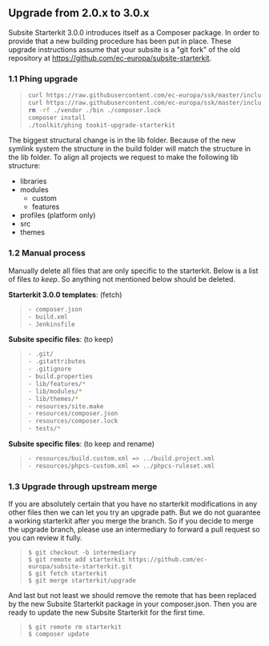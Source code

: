 ## Upgrade from 2.0.x to 3.0.x
   
Subsite Starterkit 3.0.0 introduces itself as a Composer package. In order
to provide that a new building procedure has been put in place. These
upgrade instructions assume that your subsite is a "git fork" of the old
repository at https://github.com/ec-europa/subsite-starterkit.

### 1.1 Phing upgrade

>```bash
> curl https://raw.githubusercontent.com/ec-europa/ssk/master/includes/templates/subsite/composer.json > composer.json
> curl https://raw.githubusercontent.com/ec-europa/ssk/master/includes/templates/subsite/build.xml > build.xml
> rm -rf ./vendor ./bin ./composer.lock
> composer install
> ./toolkit/phing tookit-upgrade-starterkit
>```

The biggest structural change is in the lib folder. Because of the new symlink system the structure in the build folder will match the structure in the lib folder. To align all projects we request to make the following lib structure:
* libraries
* modules
  * custom
  * features
* profiles (platform only)
* src
* themes

### 1.2 Manual process
Manually delete all files that are only specific to the starterkit.
Below is a list of files *to keep*. So anything not mentioned below should
be deleted.

<b>Starterkit 3.0.0 templates</b>: (fetch)
> 
>```bash
>- composer.json
>- build.xml
>- Jenkinsfile
>```

<b>Subsite specific files</b>: (to keep)
> 
>```bash
>- .git/
>- .gitattributes
>- .gitignore
>- build.properties
>- lib/features/*
>- lib/modules/*
>- lib/themes/*
>- resources/site.make
>- resources/composer.json
>- resources/composer.lock
>- tests/*
> ```

<b>Subsite specific files</b>: (to keep and rename)
> 
>```bash
>- resources/build.custom.xml => ../build.project.xml
>- resources/phpcs-custom.xml => ../phpcs-ruleset.xml
>```

### 1.3 Upgrade through upstream merge

If you are absolutely certain that you have no starterkit modifications in any other
files then we can let you try an upgrade path. But we do not guarantee a working
starterkit after you merge the branch. So if you decide to merge the upgrade branch,
please use an intermediary to forward a pull request so you can review it fully.

> ```
> $ git checkout -b intermediary
> $ git remote add starterkit https://github.com/ec-europa/subsite-starterkit.git
> $ git fetch starterkit
> $ git merge starterkit/upgrade
> ```

And last but not least we should remove the remote that has been replaced by the new
Subsite Starterkit package in your composer.json. Then you are ready to update the
new Subsite Starterkit for the first time.

> ```
> $ git remote rm starterkit
> $ composer update
> ```
